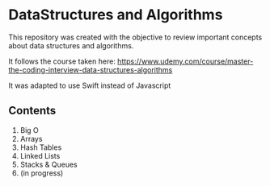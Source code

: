 # DataStructures and Algorithms

This repository was created with the objective to review important concepts about data structures and algorithms.

It follows the course taken here:
https://www.udemy.com/course/master-the-coding-interview-data-structures-algorithms

It was adapted to use Swift instead of Javascript

## Contents

1. Big O
2. Arrays
3. Hash Tables
4. Linked Lists
5. Stacks & Queues
6. (in progress)
